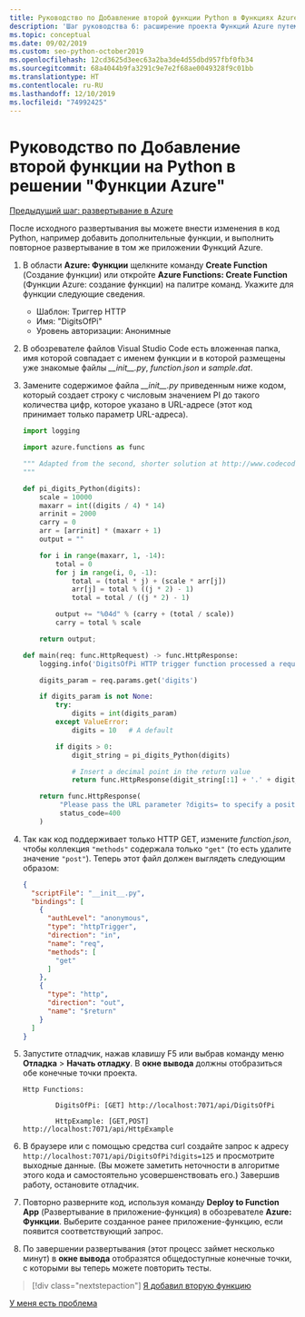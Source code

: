 ```yaml
---
title: Руководство по Добавление второй функции Python в Функциях Azure с помощью VS Code
description: 'Шаг руководства 6: расширение проекта Функций Azure путем добавления второй функции.'
ms.topic: conceptual
ms.date: 09/02/2019
ms.custom: seo-python-october2019
ms.openlocfilehash: 12cd3625d3eec63a2ba3de4d55dbd957fbf0fb34
ms.sourcegitcommit: 68a4044b9fa3291c9e7e2f68ae0049328f9c01bb
ms.translationtype: HT
ms.contentlocale: ru-RU
ms.lasthandoff: 12/10/2019
ms.locfileid: "74992425"
---
```

# <a name="tutorial-add-a-second-python-function-to-azure-functions"></a>Руководство по Добавление второй функции на Python в решении "Функции Azure"

[Предыдущий шаг: развертывание в Azure](tutorial-vs-code-serverless-python-05.md)

После исходного развертывания вы можете внести изменения в код Python, например добавить дополнительные функции, и выполнить повторное развертывание в том же приложении Функций Azure.

1. В области **Azure: Функции** щелкните команду **Create Function** (Создание функции) или откройте **Azure Functions: Create Function** (Функции Azure: создание функции) на палитре команд. Укажите для функции следующие сведения.

    - Шаблон: Триггер HTTP
    - Имя: "DigitsOfPi"
    - Уровень авторизации: Анонимные

1. В обозревателе файлов Visual Studio Code есть вложенная папка, имя которой совпадает с именем функции и в которой размещены уже знакомые файлы *\_\_init\_\_.py*, *function.json* и *sample.dat*.

1. Замените содержимое файла *\_\_init\_\_.py* приведенным ниже кодом, который создает строку с числовым значением PI до такого количества цифр, которое указано в URL-адресе (этот код принимает только параметр URL-адреса).

    ```python
    import logging

    import azure.functions as func

    """ Adapted from the second, shorter solution at http://www.codecodex.com/wiki/Calculate_digits_of_pi#Python
    """

    def pi_digits_Python(digits):
        scale = 10000
        maxarr = int((digits / 4) * 14)
        arrinit = 2000
        carry = 0
        arr = [arrinit] * (maxarr + 1)
        output = ""

        for i in range(maxarr, 1, -14):
            total = 0
            for j in range(i, 0, -1):
                total = (total * j) + (scale * arr[j])
                arr[j] = total % ((j * 2) - 1)
                total = total / ((j * 2) - 1)

            output += "%04d" % (carry + (total / scale))
            carry = total % scale

        return output;

    def main(req: func.HttpRequest) -> func.HttpResponse:
        logging.info('DigitsOfPi HTTP trigger function processed a request.')

        digits_param = req.params.get('digits')

        if digits_param is not None:
            try:
                digits = int(digits_param)
            except ValueError:
                digits = 10   # A default

            if digits > 0:
                digit_string = pi_digits_Python(digits)

                # Insert a decimal point in the return value
                return func.HttpResponse(digit_string[:1] + '.' + digit_string[1:])

        return func.HttpResponse(
             "Please pass the URL parameter ?digits= to specify a positive number of digits.",
             status_code=400
        )
    ```

1. Так как код поддерживает только HTTP GET, измените *function.json*, чтобы коллекция `"methods"` содержала только `"get"` (то есть удалите значение `"post"`). Теперь этот файл должен выглядеть следующим образом:

    ```json
    {
      "scriptFile": "__init__.py",
      "bindings": [
        {
          "authLevel": "anonymous",
          "type": "httpTrigger",
          "direction": "in",
          "name": "req",
          "methods": [
            "get"
          ]
        },
        {
          "type": "http",
          "direction": "out",
          "name": "$return"
        }
      ]
    }
    ```

1. Запустите отладчик, нажав клавишу F5 или выбрав команду меню **Отладка** > **Начать отладку**. В **окне вывода** должны отобразиться обе конечные точки проекта.

    ```output
    Http Functions:

            DigitsOfPi: [GET] http://localhost:7071/api/DigitsOfPi

            HttpExample: [GET,POST] http://localhost:7071/api/HttpExample
    ```

1. В браузере или с помощью средства curl создайте запрос к адресу `http://localhost:7071/api/DigitsOfPi?digits=125` и просмотрите выходные данные. (Вы можете заметить неточности в алгоритме этого кода и самостоятельно усовершенствовать его.) Завершив работу, остановите отладчик.

1. Повторно разверните код, используя команду **Deploy to Function App** (Развертывание в приложение-функция) в обозревателе **Azure: Функции**. Выберите созданное ранее приложение-функцию, если появится соответствующий запрос.

1. По завершении развертывания (этот процесс займет несколько минут) в **окне вывода** отобразятся общедоступные конечные точки, с которыми вы теперь можете повторить тесты.

> [!div class="nextstepaction"]
> [Я добавил вторую функцию](tutorial-vs-code-serverless-python-07.md)

[У меня есть проблема](https://www.research.net/r/PWZWZ52?tutorial=vscode-functions-python&step=06-second-function)
